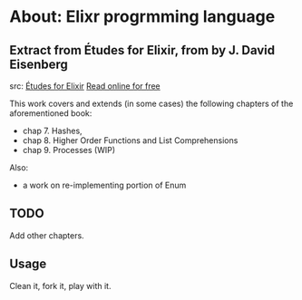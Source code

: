 # About: Elixr progrmming language

## Extract from Études for Elixir, from by J. David Eisenberg

src: [Études for Elixir](http://chimera.labs.oreilly.com/books/1234000001642)
     [Read online for free](http://chimera.labs.oreilly.com/books/1234000001642/index.html)

This work covers and extends (in some cases) the following chapters of the aforementioned book:
  - chap 7. Hashes,
  - chap 8. Higher Order Functions and List Comprehensions
  - chap 9. Processes (WIP)

Also:
  - a work on re-implementing portion of Enum


## TODO
  Add other chapters.

## Usage
  Clean it, fork it, play with it.
